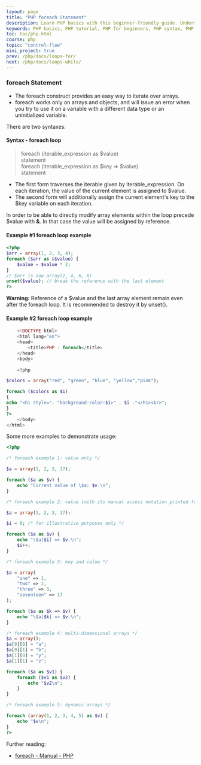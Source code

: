 ```yaml
---
layout: page
title: "PHP foreach Statement"
description: Learn PHP basics with this beginner-friendly guide. Understand PHP syntax, variables, functions, and more to start building dynamic web applications.
keywords: PHP basics, PHP tutorial, PHP for beginners, PHP syntax, PHP variables, PHP functions, learn PHP, PHP fundamentals, PHP programming
toc: toc/php.html
course: php
topic: "control-flow"
mini_project: true
prev: /php/docs/loops-for/
next: /php/docs/loops-while/
---
```


### foreach Statement

- The foreach construct provides an easy way to iterate over arrays.
- foreach works only on arrays and objects, and will issue an error when you try to use it on a variable with a different data type or an uninitialized variable.

There are two syntaxes:

#### Syntax - foreach loop

>foreach (iterable_expression as $value)  
    statement  
foreach (iterable_expression as $key => $value)  
    statement  

- The first form traverses the iterable given by iterable_expression. On each iteration, the value of the current element is assigned to $value.
- The second form will additionally assign the current element's key to the $key variable on each iteration.

In order to be able to directly modify array elements within the loop precede $value with **&**. In that case the value will be assigned by reference.

#### Example #1 foreach loop example

```php
<?php
$arr = array(1, 2, 3, 4);
foreach ($arr as &$value) {
    $value = $value * 2;
}
// $arr is now array(2, 4, 6, 8)
unset($value); // break the reference with the last element
?>
```

**Warning:** Reference of a $value and the last array element remain even after the foreach loop. It is recommended to destroy it by unset().

#### Example #2 foreach loop example

```php
    <!DOCTYPE html>
    <html lang="en">
    <head>
        <title>PHP - foreach</title>
    </head>
    <body>
    
    <?php

$colors = array("red", "green", "blue", "yellow","pink");

foreach ($colors as $i)
{
echo "<h1 style=". "background-color:$i>" . $i ."</h1><br>";
}
?>
    </body>
</html>
```

Some more examples to demonstrate usage:

```php
<?php

/* foreach example 1: value only */

$a = array(1, 2, 3, 17);

foreach ($a as $v) {
    echo "Current value of \$a: $v.\n";
}

/* foreach example 2: value (with its manual access notation printed for illustration) */

$a = array(1, 2, 3, 17);

$i = 0; /* for illustrative purposes only */

foreach ($a as $v) {
    echo "\$a[$i] => $v.\n";
    $i++;
}

/* foreach example 3: key and value */

$a = array(
    "one" => 1,
    "two" => 2,
    "three" => 3,
    "seventeen" => 17
);

foreach ($a as $k => $v) {
    echo "\$a[$k] => $v.\n";
}

/* foreach example 4: multi-dimensional arrays */
$a = array();
$a[0][0] = "a";
$a[0][1] = "b";
$a[1][0] = "y";
$a[1][1] = "z";

foreach ($a as $v1) {
    foreach ($v1 as $v2) {
        echo "$v2\n";
    }
}

/* foreach example 5: dynamic arrays */

foreach (array(1, 2, 3, 4, 5) as $v) {
    echo "$v\n";
}
?>
```

Further reading:

- [foreach - Manual - PHP](https://www.php.net/manual/en/control-structures.foreach.php)
